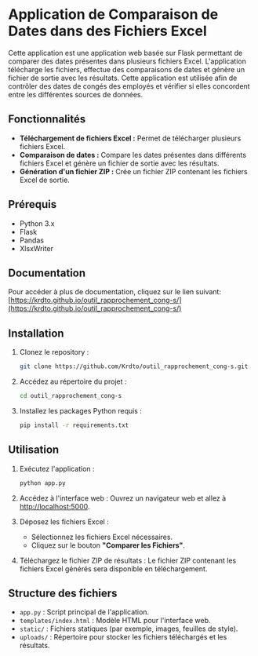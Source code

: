 # Application de Comparaison de Dates dans des Fichiers Excel

Cette application est une application web basée sur Flask permettant de comparer des dates présentes dans plusieurs fichiers Excel. L'application télécharge les fichiers, effectue des comparaisons de dates et génère un fichier de sortie avec les résultats. Cette application est utilisée afin de contrôler des dates de congés des employés et vérifier si elles concordent entre les différentes sources de données.

## Fonctionnalités

- **Téléchargement de fichiers Excel :** Permet de télécharger plusieurs fichiers Excel.
- **Comparaison de dates :** Compare les dates présentes dans différents fichiers Excel et génère un fichier de sortie avec les résultats.
- **Génération d'un fichier ZIP :** Crée un fichier ZIP contenant les fichiers Excel de sortie.

## Prérequis

- Python 3.x
- Flask
- Pandas
- XlsxWriter

## Documentation

Pour accéder à plus de documentation, cliquez sur le lien suivant: [https://krdto.github.io/outil_rapprochement_cong-s/](https://krdto.github.io/outil_rapprochement_cong-s/)

## Installation

1. Clonez le repository :
    ```bash
    git clone https://github.com/Krdto/outil_rapprochement_cong-s.git
    ```

2. Accédez au répertoire du projet :
    ```bash
    cd outil_rapprochement_cong-s
    ```

3. Installez les packages Python requis :
    ```bash
    pip install -r requirements.txt
    ```

## Utilisation

1. Exécutez l'application :
    ```bash
    python app.py
    ```

2. Accédez à l'interface web :
    Ouvrez un navigateur web et allez à [http://localhost:5000](http://localhost:5000).

3. Déposez les fichiers Excel :
    - Sélectionnez les fichiers Excel nécessaires.
    - Cliquez sur le bouton **"Comparer les Fichiers"**.

4. Téléchargez le fichier ZIP de résultats :
    Le fichier ZIP contenant les fichiers Excel générés sera disponible en téléchargement.

## Structure des fichiers

- `app.py` : Script principal de l'application.
- `templates/index.html` : Modèle HTML pour l'interface web.
- `static/` : Fichiers statiques (par exemple, images, feuilles de style).
- `uploads/` : Répertoire pour stocker les fichiers téléchargés et les résultats.

